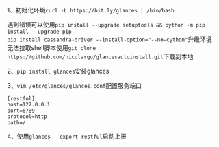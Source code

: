 1、初始化环境`curl -L https://bit.ly/glances | /bin/bash`  

遇到错误可以使用`pip install --upgrade setuptools && python -m pip install --upgrade pip`  
`pip install cassandra-driver --install-option="--no-cython"`升级环境  
无法拉取shell脚本使用`git clone https://github.com/nicolargo/glancesautoinstall.git`下载到本地  
  
2、`pip install glances`安装glances  

3、`vim /etc/glances/glances.conf`配置服务端口  

    [restful]                                                                                                     
    host=127.0.0.1                                                                                                
    port=6789                                                                                                     
    protocol=http                                                                                                 
    path=/ 

4、使用`glances --export restful`启动上报
